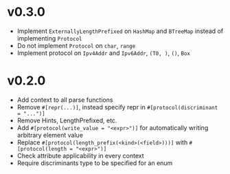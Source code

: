 # v0.3.0
- Implement `ExternallyLengthPrefixed` on `HashMap` and `BTreeMap` instead of implementing `Protocol`
- Do not implement `Protocol` on `char`, `range`
- Implement protocol on `Ipv4Addr` and `Ipv6Addr`, `(T0, )`, `()`, `Box`
# v0.2.0
- Add context to all parse functions
- Remove `#[repr(...)]`, instead specify repr in `#[protocol(discriminant = "...")]`
- Remove Hints, LengthPrefixed, etc.
- Add `#[protocol(write_value = "<expr>")]` for automatically writing arbitrary element value
- Replace `#[protocol(length_prefix(<kind>(<field>)))]` with `#[protocol(length = "<expr>")]`
- Check attribute applicability in every context
- Require discriminants type to be specified for an enum
